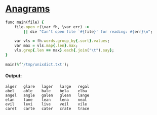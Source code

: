 [1]: http://rosettacode.org/wiki/Anagrams

# [Anagrams][1]

```ruby
func main(file) {
    file.open_r(\var fh, \var err) ->
        || die "Can't open file `#{file}' for reading: #{err}\n";
 
    var vls = fh.words.group_by{.sort}.values;
    var max = vls.map{.len}.max;
    vls.grep{.len == max}.each{.join("\t").say};
}
 
main(%f'/tmp/unixdict.txt');
```

#### Output:
```
alger   glare   lager   large   regal
abel    able    bale    bela    elba
angel   angle   galen   glean   lange
elan    lane    lean    lena    neal
evil    levi    live    veil    vile
caret   carte   cater   crate   trace
```

